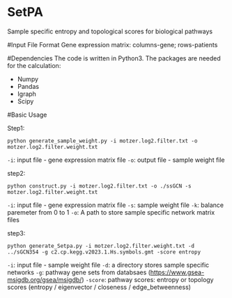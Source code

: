 # SetPA
Sample specific entropy and topological scores for biological pathways

#Input File Format 
Gene expression matrix: columns-gene;  rows-patients

#Dependencies
The code is written in Python3. 
The packages are needed for the calculation: 
- Numpy 
- Pandas
- Igraph
- Scipy

#Basic Usage

Step1:
```
python generate_sample_weight.py -i motzer.log2.filter.txt -o motzer.log2.filter.weight.txt
```
`-i`: input file - gene expression matrix file
`-o`: output file - sample weight file

step2:
```
python construct.py -i motzer.log2.filter.txt -o ./ssGCN -s motzer.log2.filter.weight.txt
```

`-i`: input file - gene expression matrix file
`-s`: sample weight file
`-k`: balance paremeter from 0 to 1
`-o`: A path to store sample specific network matrix files

step3:
```
python generate_Setpa.py -i motzer.log2.filter.weight.txt -d ../sGCN354 -g c2.cp.kegg.v2023.1.Hs.symbols.gmt -score entropy
```
`-i`: input file - sample weight file
`-d`: a directory stores sample specific networks
`-g`: pathway gene sets from databsaes (https://www.gsea-msigdb.org/gsea/msigdb/)
`-score`: pathway scores: entropy or topology scores (entropy / eigenvector / closeness / edge_betweenness)
